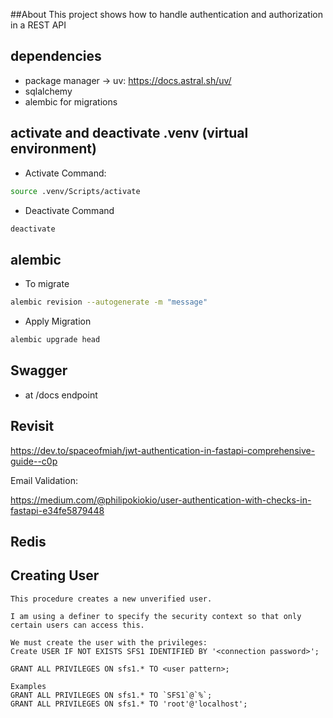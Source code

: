 ##About
This project shows how to handle authentication and authorization in a REST API

## dependencies
- package manager -> uv: https://docs.astral.sh/uv/
- sqlalchemy
- alembic for migrations


## activate and deactivate .venv (virtual environment)

- Activate Command:
```bash
source .venv/Scripts/activate
```
- Deactivate Command
```bash
deactivate
```

## alembic

- To migrate
```bash
alembic revision --autogenerate -m "message"
```

- Apply Migration
```bash
alembic upgrade head
```

## Swagger
- at /docs endpoint


## Revisit
https://dev.to/spaceofmiah/jwt-authentication-in-fastapi-comprehensive-guide--c0p 

Email Validation:

https://medium.com/@philipokiokio/user-authentication-with-checks-in-fastapi-e34fe5879448

## Redis



## Creating User
    This procedure creates a new unverified user.

    I am using a definer to specify the security context so that only certain users can access this.

    We must create the user with the privileges:
    Create USER IF NOT EXISTS SFS1 IDENTIFIED BY '<connection password>';

    GRANT ALL PRIVILEGES ON sfs1.* TO <user pattern>;

    Examples
    GRANT ALL PRIVILEGES ON sfs1.* TO `SFS1`@`%`;
    GRANT ALL PRIVILEGES ON sfs1.* TO 'root'@'localhost';
